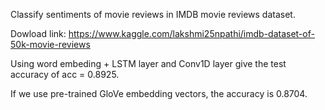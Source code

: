
Classify sentiments of movie reviews in IMDB movie reviews dataset.

Dowload link: https://www.kaggle.com/lakshmi25npathi/imdb-dataset-of-50k-movie-reviews

Using word embeding + LSTM layer and Conv1D layer give the test accuracy of acc = 0.8925.

If we use pre-trained GloVe embedding vectors, the accuracy is 0.8704.
